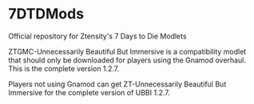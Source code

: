 # 7DTDMods
 Official repository for Ztensity's 7 Days to Die Modlets

 ZTGMC-Unnecessarily Beautiful But Immersive is a compatibility modlet that should only be downloaded for players using the Gnamod overhaul. This is the complete version 1.2.7.
 
 Players not using Gnamod can get ZT-Unnecessarily Beautiful But Immersive for the complete version of UBBI 1.2.7.